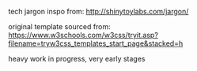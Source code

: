 tech jargon inspo from: http://shinytoylabs.com/jargon/

original template sourced from: https://www.w3schools.com/w3css/tryit.asp?filename=tryw3css_templates_start_page&stacked=h

heavy work in progress, very early stages
